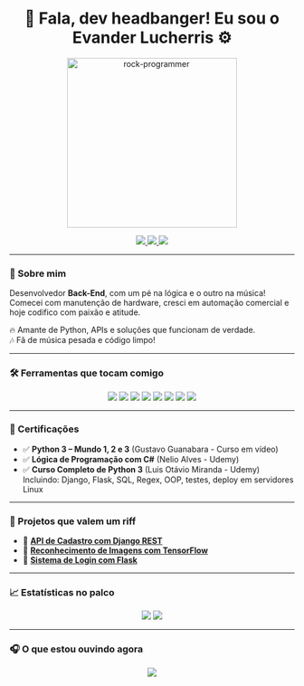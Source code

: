 <h1 align="center">🤘 Fala, dev headbanger! Eu sou o Evander Lucherris ⚙️</h1>

<p align="center">
  <img src="https://media.giphy.com/media/qgQUggAC3Pfv687qPC/giphy.gif" width="300" alt="rock-programmer">
</p>


<p align="center">
  <a href="https://github.com/evanderlucherris">
    <img src="https://komarev.com/ghpvc/?username=evanderlucherris&style=for-the-badge&color=blue" />
  </a>
  <a href="https://www.linkedin.com/in/evanderlucherris">
    <img src="https://img.shields.io/badge/LinkedIn-0e76a8?style=for-the-badge&logo=linkedin&logoColor=white" />
  </a>
  <a href="mailto:evanderlucherris@gmail.com">
    <img src="https://img.shields.io/badge/E--mail-D14836?style=for-the-badge&logo=gmail&logoColor=white" />
  </a>
</p>

---

### 🎸 Sobre mim

Desenvolvedor **Back-End**, com um pé na lógica e o outro na música!  
Comecei com manutenção de hardware, cresci em automação comercial e hoje codifico com paixão e atitude.

🔥 Amante de Python, APIs e soluções que funcionam de verdade.  
🎶 Fã de música pesada e código limpo!

---

### 🛠️ Ferramentas que tocam comigo

<p align="center">
  <img src="https://img.shields.io/badge/Python-3776AB?style=for-the-badge&logo=python&logoColor=white" />
  <img src="https://img.shields.io/badge/Django-092E20?style=for-the-badge&logo=django&logoColor=white" />
  <img src="https://img.shields.io/badge/Flask-000000?style=for-the-badge&logo=flask&logoColor=white" />
  <img src="https://img.shields.io/badge/SQLite-07405E?style=for-the-badge&logo=sqlite&logoColor=white" />
  <img src="https://img.shields.io/badge/Pandas-150458?style=for-the-badge&logo=pandas&logoColor=white" />
  <img src="https://img.shields.io/badge/TensorFlow-FF6F00?style=for-the-badge&logo=tensorflow&logoColor=white" />
  <img src="https://img.shields.io/badge/Keras-D00000?style=for-the-badge&logo=keras&logoColor=white" />
  <img src="https://img.shields.io/badge/PyTest-0A9EDC?style=for-the-badge&logo=pytest&logoColor=white" />
</p>

---

### 📜 Certificações

- ✅ **Python 3 – Mundo 1, 2 e 3** (Gustavo Guanabara - Curso em vídeo) 
- ✅ **Lógica de Programação com C#** (Nelio Alves - Udemy)  
- ✅ **Curso Completo de Python 3** (Luis Otávio Miranda - Udemy)  
  Incluindo: Django, Flask, SQL, Regex, OOP, testes, deploy em servidores Linux

---

### 🚀 Projetos que valem um riff

- 🔗 [**API de Cadastro com Django REST**](https://github.com/evanderlucherris/api-cadastro)  
- 🔗 [**Reconhecimento de Imagens com TensorFlow**](https://github.com/evanderlucherris/classificador-imagens)  
- 🔗 [**Sistema de Login com Flask**](https://github.com/evanderlucherris/flask-login-system)

---

### 📈 Estatísticas no palco

<p align="center">
  <img src="https://github-readme-stats.vercel.app/api?username=evanderlucherris&show_icons=true&theme=metal&hide_border=true" />
  <img src="https://github-readme-stats.vercel.app/api/top-langs/?username=evanderlucherris&layout=compact&theme=metal&hide_border=true" />
</p>

---

### 🎧 O que estou ouvindo agora

<p align="center">
  <img src="https://spotify-github-profile.vercel.app/api/view?uid=@evanderlucherris&cover_image=true&theme=default&show_offline=false&background_color=121212&interchange=true" />
</p>


